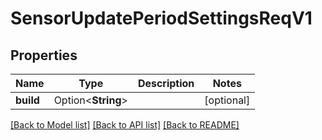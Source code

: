 # SensorUpdatePeriodSettingsReqV1

## Properties

Name | Type | Description | Notes
------------ | ------------- | ------------- | -------------
**build** | Option<**String**> |  | [optional]

[[Back to Model list]](../README.md#documentation-for-models) [[Back to API list]](../README.md#documentation-for-api-endpoints) [[Back to README]](../README.md)
